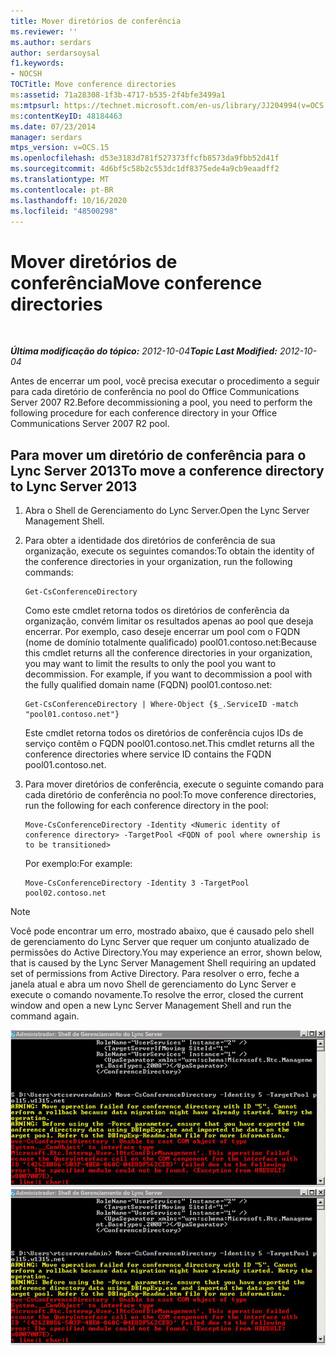 ```yaml
---
title: Mover diretórios de conferência
ms.reviewer: ''
ms.author: serdars
author: serdarsoysal
f1.keywords:
- NOCSH
TOCTitle: Move conference directories
ms:assetid: 71a28308-1f3b-4717-b535-2f4bfe3499a1
ms:mtpsurl: https://technet.microsoft.com/en-us/library/JJ204994(v=OCS.15)
ms:contentKeyID: 48184463
ms.date: 07/23/2014
manager: serdars
mtps_version: v=OCS.15
ms.openlocfilehash: d53e3183d781f527373ffcfb8573da9fbb52d41f
ms.sourcegitcommit: 4d6bf5c58b2c553dc1df8375ede4a9cb9eaadff2
ms.translationtype: MT
ms.contentlocale: pt-BR
ms.lasthandoff: 10/16/2020
ms.locfileid: "48500298"
---
```

# <a name="move-conference-directories"></a><span data-ttu-id="7a8b6-102">Mover diretórios de conferência</span><span class="sxs-lookup"><span data-stu-id="7a8b6-102">Move conference directories</span></span>

<div data-xmlns="http://www.w3.org/1999/xhtml">

<div class="topic" data-xmlns="http://www.w3.org/1999/xhtml" data-msxsl="urn:schemas-microsoft-com:xslt" data-cs="https://msdn.microsoft.com/">

<div data-asp="https://msdn2.microsoft.com/asp">



</div>

<div id="mainSection">

<div id="mainBody">

<span> </span>

<span data-ttu-id="7a8b6-103">_**Última modificação do tópico:** 2012-10-04_</span><span class="sxs-lookup"><span data-stu-id="7a8b6-103">_**Topic Last Modified:** 2012-10-04_</span></span>

<span data-ttu-id="7a8b6-104">Antes de encerrar um pool, você precisa executar o procedimento a seguir para cada diretório de conferência no pool do Office Communications Server 2007 R2.</span><span class="sxs-lookup"><span data-stu-id="7a8b6-104">Before decommissioning a pool, you need to perform the following procedure for each conference directory in your Office Communications Server 2007 R2 pool.</span></span>

<div>

## <a name="to-move-a-conference-directory-to-lync-server-2013"></a><span data-ttu-id="7a8b6-105">Para mover um diretório de conferência para o Lync Server 2013</span><span class="sxs-lookup"><span data-stu-id="7a8b6-105">To move a conference directory to Lync Server 2013</span></span>

1.  <span data-ttu-id="7a8b6-106">Abra o Shell de Gerenciamento do Lync Server.</span><span class="sxs-lookup"><span data-stu-id="7a8b6-106">Open the Lync Server Management Shell.</span></span>

2.  <span data-ttu-id="7a8b6-107">Para obter a identidade dos diretórios de conferência de sua organização, execute os seguintes comandos:</span><span class="sxs-lookup"><span data-stu-id="7a8b6-107">To obtain the identity of the conference directories in your organization, run the following commands:</span></span>
    
        Get-CsConferenceDirectory
    
    <span data-ttu-id="7a8b6-p101">Como este cmdlet retorna todos os diretórios de conferência da organização, convém limitar os resultados apenas ao pool que deseja encerrar. Por exemplo, caso deseje encerrar um pool com o FQDN (nome de domínio totalmente qualificado) pool01.contoso.net:</span><span class="sxs-lookup"><span data-stu-id="7a8b6-p101">Because this cmdlet returns all the conference directories in your organization, you may want to limit the results to only the pool you want to decommission. For example, if you want to decommission a pool with the fully qualified domain name (FQDN) pool01.contoso.net:</span></span>
    
        Get-CsConferenceDirectory | Where-Object {$_.ServiceID -match "pool01.contoso.net"}
    
    <span data-ttu-id="7a8b6-110">Este cmdlet retorna todos os diretórios de conferência cujos IDs de serviço contêm o FQDN pool01.contoso.net.</span><span class="sxs-lookup"><span data-stu-id="7a8b6-110">This cmdlet returns all the conference directories where service ID contains the FQDN pool01.contoso.net.</span></span>

3.  <span data-ttu-id="7a8b6-111">Para mover diretórios de conferência, execute o seguinte comando para cada diretório de conferência no pool:</span><span class="sxs-lookup"><span data-stu-id="7a8b6-111">To move conference directories, run the following for each conference directory in the pool:</span></span>
    
        Move-CsConferenceDirectory -Identity <Numeric identity of conference directory> -TargetPool <FQDN of pool where ownership is to be transitioned>
    
    <span data-ttu-id="7a8b6-112">Por exemplo:</span><span class="sxs-lookup"><span data-stu-id="7a8b6-112">For example:</span></span>
    
        Move-CsConferenceDirectory -Identity 3 -TargetPool pool02.contoso.net

<div>


> [!NOTE]  
> <span data-ttu-id="7a8b6-113">Você pode encontrar um erro, mostrado abaixo, que é causado pelo shell de gerenciamento do Lync Server que requer um conjunto atualizado de permissões do Active Directory.</span><span class="sxs-lookup"><span data-stu-id="7a8b6-113">You may experience an error, shown below, that is caused by the Lync Server Management Shell requiring an updated set of permissions from Active Directory.</span></span> <span data-ttu-id="7a8b6-114">Para resolver o erro, feche a janela atual e abra um novo Shell de gerenciamento do Lync Server e execute o comando novamente.</span><span class="sxs-lookup"><span data-stu-id="7a8b6-114">To resolve the error, closed the current window and open a new Lync Server Management Shell and run the command again.</span></span>



</div>

<span data-ttu-id="7a8b6-115">![Saída de erro move-CsConferenceDirectory](images/JJ204994.4748b9e8-9651-4527-afe1-cbdc6d5ce4a8(OCS.15).jpg "Move-CsConferenceDirectory saída de erro")</span><span class="sxs-lookup"><span data-stu-id="7a8b6-115">![Move-CsConferenceDirectory error output](images/JJ204994.4748b9e8-9651-4527-afe1-cbdc6d5ce4a8(OCS.15).jpg "Move-CsConferenceDirectory error output")</span></span>

</div>

</div>

<span> </span>

</div>

</div>

</div>

